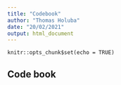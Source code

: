 ```yaml
---
title: "Codebook"
author: "Thomas Holuba"
date: "20/02/2021"
output: html_document
---
```


```{r setup, include=FALSE}
knitr::opts_chunk$set(echo = TRUE)
```

## Code book

